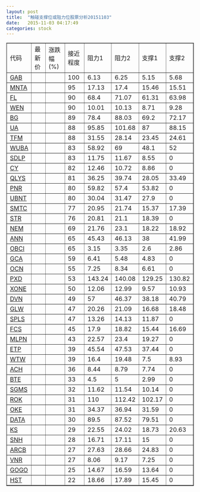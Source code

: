 ```yaml
---
layout: post
title:  "触碰支撑位或阻力位股票分析20151103"
date:   2015-11-03 04:17:49
categories: stock
---
```

<script type="text/javascript">
var stockList = []
stockList.push('gb_gab');
stockList.push('gb_mnta');
stockList.push('gb_fl');
stockList.push('gb_wen');
stockList.push('gb_bg');
stockList.push('gb_ua');
stockList.push('gb_tfm');
stockList.push('gb_wuba');
stockList.push('gb_sdlp');
stockList.push('gb_cy');
stockList.push('gb_qlys');
stockList.push('gb_pnr');
stockList.push('gb_ubnt');
stockList.push('gb_smtc');
stockList.push('gb_str');
stockList.push('gb_nem');
stockList.push('gb_ann');
stockList.push('gb_obci');
stockList.push('gb_gca');
stockList.push('gb_ocn');
stockList.push('gb_pxd');
stockList.push('gb_xone');
stockList.push('gb_dvn');
stockList.push('gb_glw');
stockList.push('gb_spls');
stockList.push('gb_fcs');
stockList.push('gb_mlpn');
stockList.push('gb_etp');
stockList.push('gb_wtw');
stockList.push('gb_ach');
stockList.push('gb_bte');
stockList.push('gb_sgms');
stockList.push('gb_rok');
stockList.push('gb_oke');
stockList.push('gb_data');
stockList.push('gb_ks');
stockList.push('gb_snh');
stockList.push('gb_arcb');
stockList.push('gb_vnr');
stockList.push('gb_gogo');
stockList.push('gb_hst');
</script>
<table border="1">
 <tr>
 <td>代码</td>
 <td>最新价</td>
 <td>涨跌幅(%)</td>
 <td>接近程度</td>
 <td>阻力1</td>
 <td>阻力2</td>
 <td>支撑1</td>
 <td>支撑2</td>
</tr>
  <tr id="gab" class="green">
  <td><a href="http://stock.finance.sina.com.cn/usstock/quotes/GAB.html" target="_blank">GAB</a></td><td></td><td></td><td>100</td><td>6.13</td><td>6.25</td><td>5.15</td><td>5.68</td></tr>
  <tr id="mnta" class="red">
  <td><a href="http://stock.finance.sina.com.cn/usstock/quotes/MNTA.html" target="_blank">MNTA</a></td><td></td><td></td><td>95</td><td>17.13</td><td>17.4</td><td>15.46</td><td>15.51</td></tr>
  <tr id="fl" class="red">
  <td><a href="http://stock.finance.sina.com.cn/usstock/quotes/FL.html" target="_blank">FL</a></td><td></td><td></td><td>90</td><td>68.4</td><td>71.07</td><td>61.31</td><td>63.98</td></tr>
  <tr id="wen" class="green">
  <td><a href="http://stock.finance.sina.com.cn/usstock/quotes/WEN.html" target="_blank">WEN</a></td><td></td><td></td><td>90</td><td>10.01</td><td>10.13</td><td>8.71</td><td>9.28</td></tr>
  <tr id="bg" class="green">
  <td><a href="http://stock.finance.sina.com.cn/usstock/quotes/BG.html" target="_blank">BG</a></td><td></td><td></td><td>89</td><td>78.4</td><td>88.03</td><td>69.2</td><td>72.17</td></tr>
  <tr id="ua" class="red">
  <td><a href="http://stock.finance.sina.com.cn/usstock/quotes/UA.html" target="_blank">UA</a></td><td></td><td></td><td>88</td><td>95.85</td><td>101.68</td><td>87</td><td>88.15</td></tr>
  <tr id="tfm" class="green">
  <td><a href="http://stock.finance.sina.com.cn/usstock/quotes/TFM.html" target="_blank">TFM</a></td><td></td><td></td><td>88</td><td>31.55</td><td>28.14</td><td>23.45</td><td>24.61</td></tr>
  <tr id="wuba" class="green">
  <td><a href="http://stock.finance.sina.com.cn/usstock/quotes/WUBA.html" target="_blank">WUBA</a></td><td></td><td></td><td>83</td><td>58.92</td><td>69</td><td>48.1</td><td>52</td></tr>
  <tr id="sdlp" class="red">
  <td><a href="http://stock.finance.sina.com.cn/usstock/quotes/SDLP.html" target="_blank">SDLP</a></td><td></td><td></td><td>83</td><td>11.75</td><td>11.67</td><td>8.55</td><td>0</td></tr>
  <tr id="cy" class="red">
  <td><a href="http://stock.finance.sina.com.cn/usstock/quotes/CY.html" target="_blank">CY</a></td><td></td><td></td><td>82</td><td>12.46</td><td>10.72</td><td>8.86</td><td>0</td></tr>
  <tr id="qlys" class="red">
  <td><a href="http://stock.finance.sina.com.cn/usstock/quotes/QLYS.html" target="_blank">QLYS</a></td><td></td><td></td><td>81</td><td>36.25</td><td>39.74</td><td>28.05</td><td>33.49</td></tr>
  <tr id="pnr" class="red">
  <td><a href="http://stock.finance.sina.com.cn/usstock/quotes/PNR.html" target="_blank">PNR</a></td><td></td><td></td><td>80</td><td>59.82</td><td>57.4</td><td>53.82</td><td>0</td></tr>
  <tr id="ubnt" class="red">
  <td><a href="http://stock.finance.sina.com.cn/usstock/quotes/UBNT.html" target="_blank">UBNT</a></td><td></td><td></td><td>80</td><td>30.04</td><td>31.47</td><td>27.9</td><td>0</td></tr>
  <tr id="smtc" class="green">
  <td><a href="http://stock.finance.sina.com.cn/usstock/quotes/SMTC.html" target="_blank">SMTC</a></td><td></td><td></td><td>77</td><td>20.95</td><td>21.74</td><td>15.37</td><td>17.39</td></tr>
  <tr id="str" class="red">
  <td><a href="http://stock.finance.sina.com.cn/usstock/quotes/STR.html" target="_blank">STR</a></td><td></td><td></td><td>76</td><td>20.81</td><td>21.1</td><td>18.39</td><td>0</td></tr>
  <tr id="nem" class="green">
  <td><a href="http://stock.finance.sina.com.cn/usstock/quotes/NEM.html" target="_blank">NEM</a></td><td></td><td></td><td>69</td><td>21.76</td><td>23.1</td><td>18.22</td><td>18.92</td></tr>
  <tr id="ann" class="red">
  <td><a href="http://stock.finance.sina.com.cn/usstock/quotes/ANN.html" target="_blank">ANN</a></td><td></td><td></td><td>65</td><td>45.43</td><td>46.13</td><td>38</td><td>41.99</td></tr>
  <tr id="obci" class="green">
  <td><a href="http://stock.finance.sina.com.cn/usstock/quotes/OBCI.html" target="_blank">OBCI</a></td><td></td><td></td><td>65</td><td>3.15</td><td>3.35</td><td>2.6</td><td>2.86</td></tr>
  <tr id="gca" class="green">
  <td><a href="http://stock.finance.sina.com.cn/usstock/quotes/GCA.html" target="_blank">GCA</a></td><td></td><td></td><td>59</td><td>6.41</td><td>5.48</td><td>4.83</td><td>0</td></tr>
  <tr id="ocn" class="green">
  <td><a href="http://stock.finance.sina.com.cn/usstock/quotes/OCN.html" target="_blank">OCN</a></td><td></td><td></td><td>55</td><td>7.25</td><td>8.34</td><td>6.61</td><td>0</td></tr>
  <tr id="pxd" class="red">
  <td><a href="http://stock.finance.sina.com.cn/usstock/quotes/PXD.html" target="_blank">PXD</a></td><td></td><td></td><td>53</td><td>143.24</td><td>140.08</td><td>129.25</td><td>130.82</td></tr>
  <tr id="xone" class="red">
  <td><a href="http://stock.finance.sina.com.cn/usstock/quotes/XONE.html" target="_blank">XONE</a></td><td></td><td></td><td>50</td><td>12.06</td><td>12.99</td><td>9.57</td><td>10.93</td></tr>
  <tr id="dvn" class="green">
  <td><a href="http://stock.finance.sina.com.cn/usstock/quotes/DVN.html" target="_blank">DVN</a></td><td></td><td></td><td>49</td><td>57</td><td>46.37</td><td>38.18</td><td>40.79</td></tr>
  <tr id="glw" class="green">
  <td><a href="http://stock.finance.sina.com.cn/usstock/quotes/GLW.html" target="_blank">GLW</a></td><td></td><td></td><td>47</td><td>20.26</td><td>21.09</td><td>16.68</td><td>18.48</td></tr>
  <tr id="spls" class="red">
  <td><a href="http://stock.finance.sina.com.cn/usstock/quotes/SPLS.html" target="_blank">SPLS</a></td><td></td><td></td><td>47</td><td>13.26</td><td>14.13</td><td>11.87</td><td>0</td></tr>
  <tr id="fcs" class="red">
  <td><a href="http://stock.finance.sina.com.cn/usstock/quotes/FCS.html" target="_blank">FCS</a></td><td></td><td></td><td>45</td><td>17.9</td><td>18.82</td><td>15.44</td><td>16.69</td></tr>
  <tr id="mlpn" class="red">
  <td><a href="http://stock.finance.sina.com.cn/usstock/quotes/MLPN.html" target="_blank">MLPN</a></td><td></td><td></td><td>43</td><td>22.57</td><td>23.4</td><td>19.27</td><td>0</td></tr>
  <tr id="etp" class="red">
  <td><a href="http://stock.finance.sina.com.cn/usstock/quotes/ETP.html" target="_blank">ETP</a></td><td></td><td></td><td>39</td><td>45.54</td><td>47.53</td><td>37.44</td><td>0</td></tr>
  <tr id="wtw" class="red">
  <td><a href="http://stock.finance.sina.com.cn/usstock/quotes/WTW.html" target="_blank">WTW</a></td><td></td><td></td><td>39</td><td>16.4</td><td>19.48</td><td>7.5</td><td>8.93</td></tr>
  <tr id="ach" class="green">
  <td><a href="http://stock.finance.sina.com.cn/usstock/quotes/ACH.html" target="_blank">ACH</a></td><td></td><td></td><td>36</td><td>8.44</td><td>8.79</td><td>7.74</td><td>0</td></tr>
  <tr id="bte" class="red">
  <td><a href="http://stock.finance.sina.com.cn/usstock/quotes/BTE.html" target="_blank">BTE</a></td><td></td><td></td><td>33</td><td>4.5</td><td>5</td><td>2.99</td><td>0</td></tr>
  <tr id="sgms" class="green">
  <td><a href="http://stock.finance.sina.com.cn/usstock/quotes/SGMS.html" target="_blank">SGMS</a></td><td></td><td></td><td>32</td><td>11.62</td><td>11.54</td><td>10.14</td><td>0</td></tr>
  <tr id="rok" class="green">
  <td><a href="http://stock.finance.sina.com.cn/usstock/quotes/ROK.html" target="_blank">ROK</a></td><td></td><td></td><td>31</td><td>110</td><td>112.42</td><td>102.17</td><td>0</td></tr>
  <tr id="oke" class="green">
  <td><a href="http://stock.finance.sina.com.cn/usstock/quotes/OKE.html" target="_blank">OKE</a></td><td></td><td></td><td>31</td><td>34.37</td><td>36.94</td><td>31.59</td><td>0</td></tr>
  <tr id="data" class="red">
  <td><a href="http://stock.finance.sina.com.cn/usstock/quotes/DATA.html" target="_blank">DATA</a></td><td></td><td></td><td>30</td><td>89.5</td><td>87.52</td><td>79.51</td><td>0</td></tr>
  <tr id="ks" class="red">
  <td><a href="http://stock.finance.sina.com.cn/usstock/quotes/KS.html" target="_blank">KS</a></td><td></td><td></td><td>29</td><td>22.55</td><td>24.02</td><td>18.73</td><td>20.63</td></tr>
  <tr id="snh" class="green">
  <td><a href="http://stock.finance.sina.com.cn/usstock/quotes/SNH.html" target="_blank">SNH</a></td><td></td><td></td><td>28</td><td>16.71</td><td>17.11</td><td>15</td><td>0</td></tr>
  <tr id="arcb" class="green">
  <td><a href="http://stock.finance.sina.com.cn/usstock/quotes/ARCB.html" target="_blank">ARCB</a></td><td></td><td></td><td>27</td><td>27.63</td><td>28.66</td><td>24.83</td><td>0</td></tr>
  <tr id="vnr" class="red">
  <td><a href="http://stock.finance.sina.com.cn/usstock/quotes/VNR.html" target="_blank">VNR</a></td><td></td><td></td><td>27</td><td>8.06</td><td>9.17</td><td>7.25</td><td>0</td></tr>
  <tr id="gogo" class="red">
  <td><a href="http://stock.finance.sina.com.cn/usstock/quotes/GOGO.html" target="_blank">GOGO</a></td><td></td><td></td><td>25</td><td>14.67</td><td>16.59</td><td>13.64</td><td>0</td></tr>
  <tr id="hst" class="red">
  <td><a href="http://stock.finance.sina.com.cn/usstock/quotes/HST.html" target="_blank">HST</a></td><td></td><td></td><td>22</td><td>18.66</td><td>17.89</td><td>15.45</td><td>0</td></tr>
</table>
